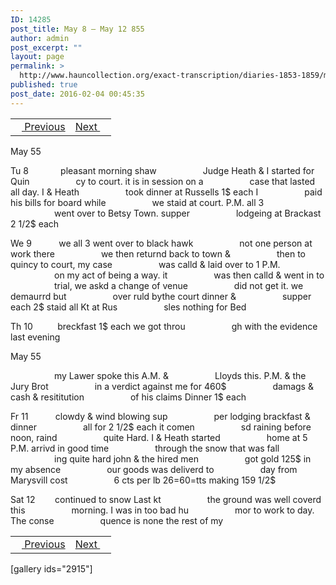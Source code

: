 ```yaml
---
ID: 14285
post_title: May 8 – May 12 855
author: admin
post_excerpt: ""
layout: page
permalink: >
  http://www.hauncollection.org/exact-transcription/diaries-1853-1859/may-8-may-12-855/
published: true
post_date: 2016-02-04 00:45:35
---
```

<table style="width: 100%;" align="center">
<tbody>
<tr>
<td><a href="http://www.hauncollection.org/version-2/diaries-1853-1859/may-3-may-7-1855%E2%80%A8%E2%80%A8/"><img src="https://lh3.googleusercontent.com/-EFJpxxNiPNw/VqgtWBCZrMI/AAAAAAAAAFU/WfY4lPFWWkg/s800-Ic42/Soeb-Plain-Arrows-8-10px.png" alt="" width="10" height="10" /> Previous</a></td>
<td style="text-align: right;"><a href="http://www.hauncollection.org/version-2/diaries-1853-1859/may-12-may-16-1855/">Next <img src="https://lh3.googleusercontent.com/-67k0cYlpXHw/VqgtWKz1MXI/AAAAAAAAAFU/k9PW_Piyurk/s800-Ic42/Soeb-Plain-Arrows-5-10px.png" alt="" width="10" height="10" /></a></td>
</tr>
</tbody>
</table>
May 55

Tu 8             pleasant morning shaw
<span style="margin-left: 70px;">Judge Heath &amp; I started for Quin
<span style="margin-left: 70px;">cy to court. it is in session on a
<span style="margin-left: 70px;">case that lasted all day. I &amp; Heath
<span style="margin-left: 70px;">took dinner at Russells 1$ each I
<span style="margin-left: 70px;">paid his bills for board while
<span style="margin-left: 70px;">we staid at court. P.M. all 3
<span style="margin-left: 70px;">went over to Betsy Town. supper
<span style="margin-left: 70px;">lodgeing at Brackast 2 1/2$ each</span></span></span></span></span></span></span></span>

We 9           we all 3 went over to black hawk
<span style="margin-left: 70px;">not one person at work there
<span style="margin-left: 70px;">we then returnd back to town &amp;
<span style="margin-left: 70px;">then to quincy to court, my case
<span style="margin-left: 70px;">was calld &amp; laid over to 1 P.M.
<span style="margin-left: 70px;">on my act of being a way. it
<span style="margin-left: 70px;">was then calld &amp; went in to
<span style="margin-left: 70px;">trial, we askd a change of venue
<span style="margin-left: 70px;">did not get it. we demaurrd but
<span style="margin-left: 70px;">over ruld bythe court dinner &amp;
<span style="margin-left: 70px;">supper each 2$ staid all Kt at Rus
<span style="margin-left: 70px;">sles nothing for Bed</span></span></span></span></span></span></span></span></span></span></span>

Th 10          breckfast 1$ each we got throu
<span style="margin-left: 70px;">gh with the evidence last evening</span>

May 55

<span style="margin-left: 70px;">my Lawer spoke this A.M. &amp;
<span style="margin-left: 70px;">Lloyds this. P.M. &amp; the Jury Brot
<span style="margin-left: 70px;">in a verdict against me for 460$
<span style="margin-left: 70px;">damags &amp; cash &amp; resititution
<span style="margin-left: 70px;">of his claims Dinner 1$ each</span></span></span></span></span>

Fr 11           clowdy &amp; wind blowing sup
<span style="margin-left: 70px;">per lodging brackfast &amp; dinner
<span style="margin-left: 70px;">all for 2 1/2$ each it comen
<span style="margin-left: 70px;">sd raining before noon, raind
<span style="margin-left: 70px;">quite Hard. I &amp; Heath started
<span style="margin-left: 70px;">home at 5 P.M. arrivd in good time
<span style="margin-left: 70px;">through the snow that was fall
<span style="margin-left: 70px;">ing quite hard john &amp; the hired men
<span style="margin-left: 70px;">got gold 125$ in my absence
<span style="margin-left: 70px;">our goods was deliverd to
<span style="margin-left: 70px;">day from Marysvill cost
<span style="margin-left: 70px;">6 cts per lb 26=60=tts making 159 1/2$</span></span></span></span></span></span></span></span></span></span></span>

Sat 12        continued to snow Last kt
<span style="margin-left: 70px;">the ground was well coverd this
<span style="margin-left: 70px;">morning. I was in too bad hu
<span style="margin-left: 70px;">mor to work to day. The conse
<span style="margin-left: 70px;">quence is none the rest of my</span></span></span></span>
<table style="width: 100%;" align="center">
<tbody>
<tr>
<td><a href="http://www.hauncollection.org/version-2/diaries-1853-1859/may-3-may-7-1855%E2%80%A8%E2%80%A8/"><img src="https://lh3.googleusercontent.com/-EFJpxxNiPNw/VqgtWBCZrMI/AAAAAAAAAFU/WfY4lPFWWkg/s800-Ic42/Soeb-Plain-Arrows-8-10px.png" alt="" width="10" height="10" /> Previous</a></td>
<td style="text-align: right;"><a href="http://www.hauncollection.org/version-2/diaries-1853-1859/may-12-may-16-1855/">Next <img src="https://lh3.googleusercontent.com/-67k0cYlpXHw/VqgtWKz1MXI/AAAAAAAAAFU/k9PW_Piyurk/s800-Ic42/Soeb-Plain-Arrows-5-10px.png" alt="" width="10" height="10" /></a></td>
</tr>
</tbody>
</table>
[gallery ids="2915"]

&nbsp;